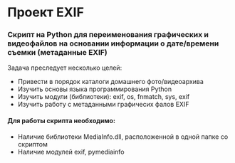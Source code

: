 # Проект EXIF
### Скрипт на Python для переименования графических и видеофайлов на основании информации о дате/времени съемки (метаданные EXIF)

Задача преследует несколько целей:
+ Привести в порядок каталоги домашнего фото/видеоархива
+ Изучить основы языка программирования Python
+ Изучить модули (библиотеки): exif, os, fnmatch, sys, exif
+ Изучить работу с метаданными графичесих фалов EXIF

#### Для работы скрипта необходимо:
+ Наличие библиотеки MediaInfo.dll, расположенной в одной папке со скриптом
+ Наличие модулей exif, pymediainfo
